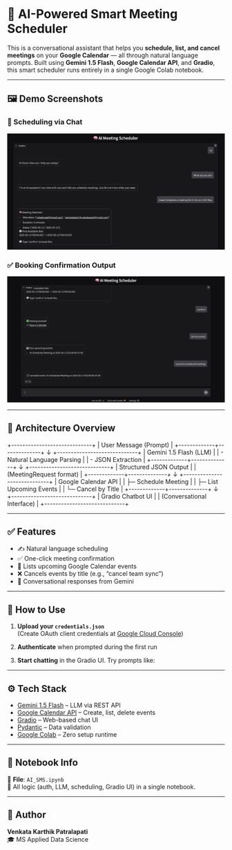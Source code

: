# 🧠 AI-Powered Smart Meeting Scheduler

This is a conversational assistant that helps you **schedule, list, and cancel meetings** on your **Google Calendar** — all through natural language prompts. Built using **Gemini 1.5 Flash**, **Google Calendar API**, and **Gradio**, this smart scheduler runs entirely in a single Google Colab notebook.

---

## 🖼️ Demo Screenshots

### 💬 Scheduling via Chat
<img src="gradio_chat_1.png" width="700"/>

### ✅ Booking Confirmation Output
<img src="gradio_chat_2.png" width="700"/>

---

## 🧩 Architecture Overview

+-----------------------------+
|   User Message (Prompt)    |
+-------------+--------------+
              ↓
+-----------------------------+
|   Gemini 1.5 Flash (LLM)    |
| - Natural Language Parsing  |
| - JSON Extraction           |
+-------------+--------------+
              ↓
+-----------------------------+
|   Structured JSON Output    |
|   (MeetingRequest format)   |
+-------------+--------------+
              ↓
+-----------------------------+
|     Google Calendar API     |
|  ├─ Schedule Meeting        |
|  ├─ List Upcoming Events    |
|  └─ Cancel by Title         |
+-------------+--------------+
              ↓
+-----------------------------+
|     Gradio Chatbot UI       |
|  (Conversational Interface) |
+-----------------------------+


---

## ✅ Features

- ✍️ Natural language scheduling
- ✅ One-click meeting confirmation
- 📅 Lists upcoming Google Calendar events
- ❌ Cancels events by title (e.g., “cancel team sync”)
- 💬 Conversational responses from Gemini

---

## 🚀 How to Use

1. **Upload your `credentials.json`**  
   (Create OAuth client credentials at [Google Cloud Console](https://console.cloud.google.com/))

2. **Authenticate** when prompted during the first run

3. **Start chatting** in the Gradio UI. Try prompts like:


---

## ⚙️ Tech Stack

- [Gemini 1.5 Flash](https://makersuite.google.com/) – LLM via REST API
- [Google Calendar API](https://developers.google.com/calendar) – Create, list, delete events
- [Gradio](https://gradio.app/) – Web-based chat UI
- [Pydantic](https://docs.pydantic.dev/) – Data validation
- [Google Colab](https://colab.research.google.com/) – Zero setup runtime

---

## 📁 Notebook Info

📄 **File**: `AI_SMS.ipynb`  
🎯 All logic (auth, LLM, scheduling, Gradio UI) in a single notebook.

---

## 🙌 Author

**Venkata Karthik Patralapati**  
🎓 MS Applied Data Science  


